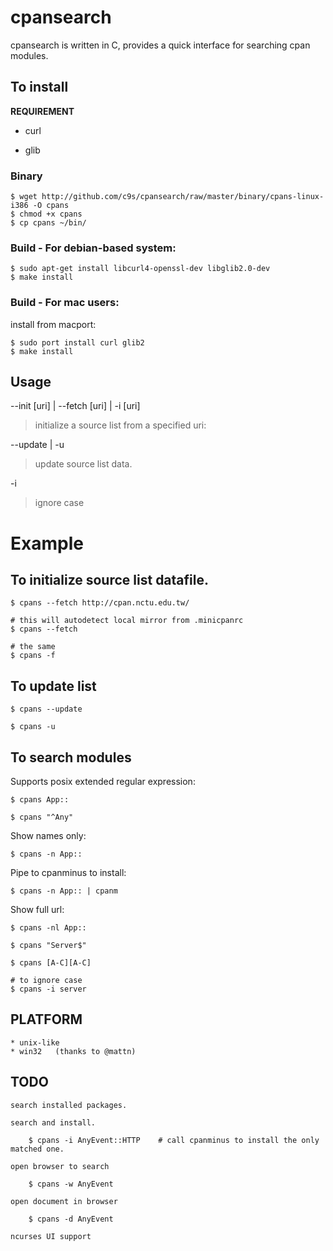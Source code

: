 
cpansearch
==========

cpansearch is written in C, provides a quick interface for searching cpan
modules.

## To install

**REQUIREMENT**

* curl

* glib

### Binary

    $ wget http://github.com/c9s/cpansearch/raw/master/binary/cpans-linux-i386 -O cpans
    $ chmod +x cpans
    $ cp cpans ~/bin/

### Build - For debian-based system:

    $ sudo apt-get install libcurl4-openssl-dev libglib2.0-dev
    $ make install

### Build - For mac users:

install from macport:

    $ sudo port install curl glib2
    $ make install

## Usage

--init [uri] | --fetch [uri] | -i [uri]

> initialize a source list from a specified uri:

--update | -u
    
> update source list data.

-i
    
> ignore case

# Example

## To initialize source list datafile.

    $ cpans --fetch http://cpan.nctu.edu.tw/

    # this will autodetect local mirror from .minicpanrc
    $ cpans --fetch

    # the same
    $ cpans -f

## To update list

    $ cpans --update

    $ cpans -u

## To search modules

Supports posix extended regular expression:

    $ cpans App::

    $ cpans "^Any"

Show names only:

    $ cpans -n App::

Pipe to cpanminus to install:

    $ cpans -n App:: | cpanm

Show full url:

    $ cpans -nl App::

    $ cpans "Server$"

    $ cpans [A-C][A-C]

    # to ignore case
    $ cpans -i server


## PLATFORM

    * unix-like
    * win32   (thanks to @mattn)

## TODO

    search installed packages.

    search and install.

        $ cpans -i AnyEvent::HTTP    # call cpanminus to install the only matched one.

    open browser to search

        $ cpans -w AnyEvent

    open document in browser

        $ cpans -d AnyEvent

    ncurses UI support


